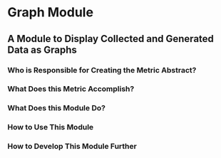 # Graph Module

## A Module to Display Collected and Generated Data as Graphs

### Who is Responsible for Creating the Metric Abstract?

### What Does this Metric Accomplish?

### What Does this Module Do?

### How to Use This Module

### How to Develop This Module Further

